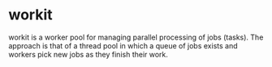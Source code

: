 # workit
workit is a worker pool for managing parallel processing of jobs (tasks). The approach is that of a thread pool in which a queue of jobs exists and workers pick new jobs as they finish their work.
